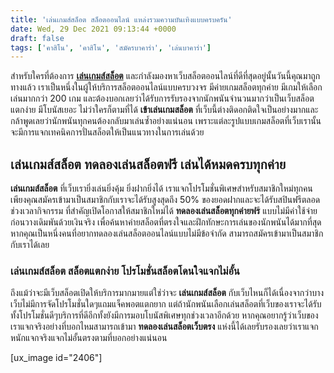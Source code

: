 ```yaml
---
title: 'เล่นเกมส์สล็อต สล็อตออนไลน์ แหล่งรวมความบันเทิงแบบครบครัน'
date: Wed, 29 Dec 2021 09:13:44 +0000
draft: false
tags: ['คาสิโน', 'คาสิโน', 'สมัครบาคาร่า', 'เล่นบาคาร่า']
---
```


สำหรับใครที่ต้องการ [**เล่นเกมส์สล็อต**](/archives/) และกำลังมองหาเว็บสล็อตออนไลน์ที่ดีที่สุดอยู่นั้นวันนี้คุณมาถูกทางแล้ว เราเป็นหนึ่งในผู้ให้บริการสล็อตออนไลน์แบบครบวงจร มีค่ายเกมสล็อตทุกค่าย มีเกมให้เลือกเล่นมากกว่า 200 เกม และต้องบอกเลยว่าได้รับการรับรองจากนักพนันจำนวนมากว่าเป็นเว็บสล็อตแตกง่าย มีโบนัสเยอะ ไม่ว่าใครก็ตามที่ได้ **เข้าเล่นเกมสล็อต** ที่เว็บนี้ต่างติดอกติดใจเป็นอย่างมากและกล้าพูดเลยว่านักพนันทุกคนต้องกลับมาเล่นซ้ำอย่างแน่นอน เพราะแต่ละรูปแบบเกมสล็อตที่เว็บเรานั้นจะมีการแจกเทคนิคการปั่นสล็อตให้เป็นแนวทางในการเล่นด้วย

**เล่นเกมส์สล็อต ทดลองเล่นสล็อตฟรี เล่นได้หมดครบทุกค่าย**
---------------------------------------------------------

**เล่นเกมส์สล็อต** ที่เว็บเรายิ่งเล่นยิ่งคุ้ม ยิ่งฝากยิ่งได้ เราแจกโปรโมชั่นพิเศษสำหรับสมาชิกใหม่ทุกคน เพียงคุณสมัครเข้ามาเป็นสมาชิกกับเราจะได้รับสูงสุดถึง 50% ของยอดฝากและจะได้รับสปินฟรีตลอดช่วงเวลากิจกรรม ที่สำคัญเปิดโอกาสให้สมาชิกใหม่ได้ **ทดลองเล่นสล็อตทุกค่ายฟร**ี แบบไม่มีค่าใช้จ่ายก่อนวางเดิมพันด้วยเงินจริง เพื่อค้นหาค่ายสล็อตที่ตรงใจและฝึกทักษะการเล่นของนักพนันได้มากที่สุด หากคุณเป็นหนึ่งคนที่อยากทดลองเล่นสล็อตออนไลน์แบบไม่มีข้อจำกัด สามารถสมัครเข้ามาเป็นสมาชิกกับเราได้เลย

### **เล่นเกมส์สล็อต สล็อตแตกง่าย โปรโมชั่นสล็อตโดนใจแจกไม่อั้น**

ถึงแม้ว่าจะมีเว็บสล็อตเปิดให้บริการมากมายแต่ใช่ว่าจะ **เล่นเกมส์สล็อต** กับเว็บไหนก็ได้เนื่องจากว่าบางเว็บไม่มีการจัดโปรโมชั่นใดๆแถมแจ็คพอตแตกยาก แต่ถ้านักพนันเลือกเล่นสล็อตที่เว็บของเราจะได้รับทั้งโปรโมชั่นดีๆบริการที่ดีอีกทั้งยังมีการมอบโบนัสพิเศษทุกช่วงเวลาอีกด้วย หากคุณอยากรู้ว่าเว็บของเราแจกจริงอย่างที่บอกไหมสามารถเข้ามา **ทดลองเล่นสล็อตเว็บตรง** แห่งนี้ได้เลยรับรองเลยว่าเราแจกหนักแจกจริงแจกไม่อั้นตรงตามที่บอกอย่างแน่นอน

\[ux\_image id="2406"\]